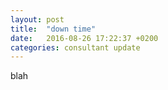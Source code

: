 ```yaml
---
layout: post
title:  "down time"
date:   2016-08-26 17:22:37 +0200
categories: consultant update
---
```


blah